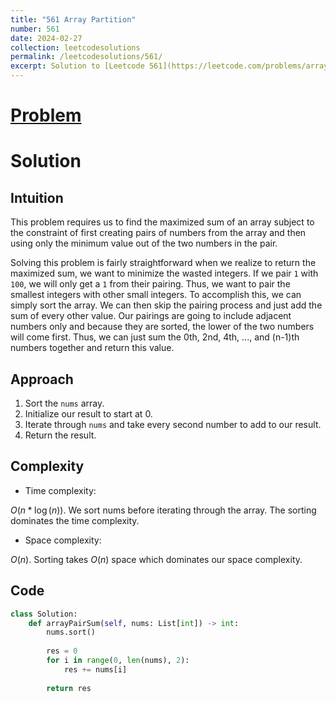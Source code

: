 ```yaml
---
title: "561 Array Partition"
number: 561
date: 2024-02-27
collection: leetcodesolutions
permalink: /leetcodesolutions/561/
excerpt: Solution to [Leetcode 561](https://leetcode.com/problems/array-partition/description/)
---
```

# [Problem](https://leetcode.com/problems/array-partition/description/)

# Solution

## Intuition
<!-- Describe your first thoughts on how to solve this problem. -->
This problem requires us to find the maximized sum of an array subject to the constraint of first creating pairs of numbers from the array and then using only the minimum value out of the two numbers in the pair.

Solving this problem is fairly straightforward when we realize to return the maximized sum, we want to minimize the wasted integers. If we pair `1` with `100`, we will only get a `1` from their pairing. Thus, we want to pair the smallest integers with other small integers. To accomplish this, we can simply sort the array. We can then skip the pairing process and just add the sum of every other value. Our pairings are going to include adjacent numbers only and because they are sorted, the lower of the two numbers will come first. Thus, we can just sum the 0th, 2nd, 4th, ..., and (n-1)th numbers together and return this value.

## Approach
<!-- Describe your approach to solving the problem. -->
1. Sort the `nums` array.
2. Initialize our result to start at 0.
3. Iterate through `nums` and take every second number to add to our result.
4. Return the result.

## Complexity
- Time complexity:
<!-- Add your time complexity here, e.g. $$O(n)$$ -->
$O(n*\log(n))$. We sort nums before iterating through the array. The sorting dominates the time complexity.
- Space complexity:
<!-- Add your space complexity here, e.g. $$O(n)$$ -->
$O(n)$. Sorting takes $O(n)$ space which dominates our space complexity.

## Code
```python
class Solution:
    def arrayPairSum(self, nums: List[int]) -> int:
        nums.sort()
        
        res = 0
        for i in range(0, len(nums), 2):
            res += nums[i]
    
        return res
```